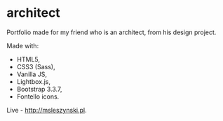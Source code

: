 # architect
Portfolio made for my friend who is an architect, from his design project.

Made with:
- HTML5,
- CSS3 (Sass),
- Vanilla JS,
- Lightbox.js,
- Bootstrap 3.3.7,
- Fontello icons.

Live - http://msleszynski.pl.
